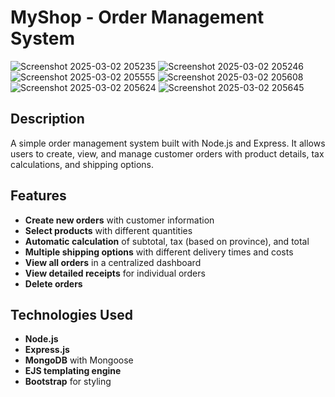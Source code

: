 # MyShop - Order Management System
![Screenshot 2025-03-02 205235](https://github.com/user-attachments/assets/9b0c7ddb-7fb3-48b8-a68a-f6fab93e0169)
![Screenshot 2025-03-02 205246](https://github.com/user-attachments/assets/5470051d-c048-4778-9ebf-e723b5e343cd)
![Screenshot 2025-03-02 205555](https://github.com/user-attachments/assets/c0846d61-a47b-44d3-874b-632ce3821f6a)
![Screenshot 2025-03-02 205608](https://github.com/user-attachments/assets/7a2a0fb2-8755-48b5-a29c-fa80916d1e87)
![Screenshot 2025-03-02 205624](https://github.com/user-attachments/assets/b1315f66-9b74-4df2-9833-af583e330289)
![Screenshot 2025-03-02 205645](https://github.com/user-attachments/assets/455e2153-f4fb-4f7e-b4a0-7cfe8f334b21)

## Description
A simple order management system built with Node.js and Express. It allows users to create, view, and manage customer orders with product details, tax calculations, and shipping options.

## Features
- **Create new orders** with customer information
- **Select products** with different quantities
- **Automatic calculation** of subtotal, tax (based on province), and total
- **Multiple shipping options** with different delivery times and costs
- **View all orders** in a centralized dashboard
- **View detailed receipts** for individual orders
- **Delete orders**

## Technologies Used
- **Node.js**
- **Express.js**
- **MongoDB** with Mongoose
- **EJS templating engine**
- **Bootstrap** for styling
